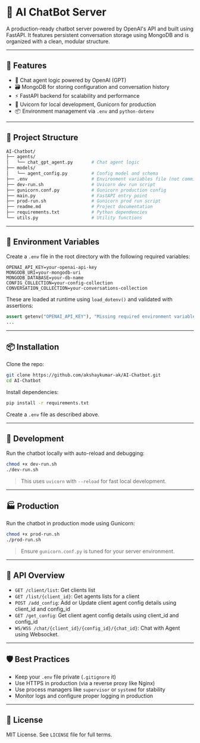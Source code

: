 
# 🧠 AI ChatBot Server

A production-ready chatbot server powered by OpenAI's API and built using FastAPI. It features persistent conversation storage using MongoDB and is organized with a clean, modular structure.

---

## 🚀 Features

- 🤖 Chat agent logic powered by OpenAI (GPT)
- 🗃️ MongoDB for storing configuration and conversation history
- ⚡ FastAPI backend for scalability and performance
- 🔧 Uvicorn for local development, Gunicorn for production
- 📦 Environment management via `.env` and `python-dotenv`

---

## 📁 Project Structure

```bash
AI-Chatbot/
├── agents/
│   └── chat_gpt_agent.py       # Chat agent logic
├── models/
│   └── agent_config.py         # Config model and schema
├── .env                        # Environment variables file (not committed)
├── dev-run.sh                  # Uvicorn dev run script
├── gunicorn.conf.py            # Gunicorn production config
├── main.py                     # FastAPI entry point
├── prod-run.sh                 # Gunicorn prod run script
├── readme.md                   # Project documentation
├── requirements.txt            # Python dependencies
└── utils.py                    # Utility functions
```

---

## 🔧 Environment Variables

Create a `.env` file in the root directory with the following required variables:

```env
OPENAI_API_KEY=your-openai-api-key
MONGODB_URI=your-mongodb-uri
MONGODB_DATABASE=your-db-name
CONFIG_COLLECTION=your-config-collection
CONVERSATION_COLLECTION=your-conversations-collection
```

These are loaded at runtime using `load_dotenv()` and validated with assertions:

```python
assert getenv("OPENAI_API_KEY"), "Missing required environment variable: OPENAI_API_KEY"
...
```

---

## 📦 Installation

Clone the repo:

```bash
git clone https://github.com/akshaykumar-ak/AI-Chatbot.git
cd AI-Chatbot
```

Install dependencies:

```bash
pip install -r requirements.txt
```

Create a `.env` file as described above.

---

## 🧪 Development

Run the chatbot locally with auto-reload and debugging:

```bash
chmod +x dev-run.sh
./dev-run.sh
```

> This uses `uvicorn` with `--reload` for fast local development.

---

## 🏭 Production

Run the chatbot in production mode using Gunicorn:

```bash
chmod +x prod-run.sh
./prod-run.sh
```

> Ensure `gunicorn.conf.py` is tuned for your server environment.

---

## 📃 API Overview
- `GET /client/list`: Get clients list
- `GET /list/{client_id}`: Get agents lists for a client
- `POST /add_config`: Add or Update client agent config details using client_id and config_id
- `GET /get_config`: Get client agent config details using client_id and config_id
- `WS/WSS /chat/{client_id}/{config_id}/{chat_id}`: Chat with Agent using Websocket.

---

## 🛡️ Best Practices

- Keep your `.env` file private (`.gitignore` it)
- Use HTTPS in production (via a reverse proxy like Nginx)
- Use process managers like `supervisor` or `systemd` for stability
- Monitor logs and configure proper logging in production

---

## 📃 License

MIT License. See `LICENSE` file for full terms.
